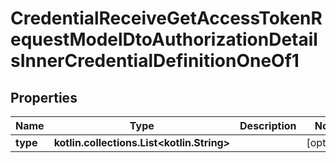 
# CredentialReceiveGetAccessTokenRequestModelDtoAuthorizationDetailsInnerCredentialDefinitionOneOf1

## Properties
Name | Type | Description | Notes
------------ | ------------- | ------------- | -------------
**type** | **kotlin.collections.List&lt;kotlin.String&gt;** |  |  [optional]



